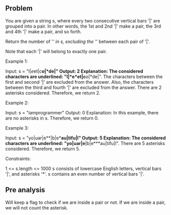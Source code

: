 ## Problem

You are given a string s, where every two consecutive vertical bars '|' are grouped into a pair. In other words, the 1st and 2nd '|' make a pair, the 3rd and 4th '|' make a pair, and so forth.

Return the number of '_' in s, excluding the '_' between each pair of '|'.

Note that each '|' will belong to exactly one pair.



Example 1:

Input: s = "l|*e*et|c**o|*de|"
Output: 2
Explanation: The considered characters are underlined: "l|*e\*et|c**o|\*de|".
The characters between the first and second '|' are excluded from the answer.
Also, the characters between the third and fourth '|' are excluded from the answer.
There are 2 asterisks considered. Therefore, we return 2.

Example 2:

Input: s = "iamprogrammer"
Output: 0
Explanation: In this example, there are no asterisks in s. Therefore, we return 0.

Example 3:

Input: s = "yo|uar|e**|b|e\***au|tifu|l"
Output: 5
Explanation: The considered characters are underlined: "yo|uar|e**|b|e\***au|tifu|l". There are 5 asterisks considered. Therefore, we return 5.



Constraints:

1 <= s.length <= 1000
s consists of lowercase English letters, vertical bars '|', and asterisks '\*'.
s contains an even number of vertical bars '|'.

## Pre analysis

Will keep a flag to check if we are inside a pair or not. If we are inside a pair, we will not count the asterisk.
